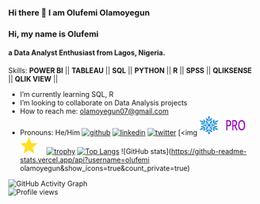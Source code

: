 ### Hi there 👋 I am Olufemi Olamoyegun

<!--
**Olufemi-glitch/Olufemi-glitch** is a ✨ _special_ ✨ repository because its `README.md` (this file) appears on your GitHub profile.


- 🔭 I’m currently working on Microsoft Power BI, SQL, and Tableau projects
- 🌱 I’m currently learning ... SQL, R
- 👯 I’m looking to collaborate on ... Data analysis using R, SQL, MYSQ 
- 💬 Ask me about ... Data Analysis
- 📫 How to reach me: ... olamoyegun07@gmail.com
- 😄 Pronouns: He/Him
- ⚡ Fun fact: ... Love to solve data-related challenges
-->
### Hi, my name is Olufemi
#### a Data Analyst Enthusiast from Lagos, Nigeria.
Skills: **POWER BI** || **TABLEAU** || **SQL** || **PYTHON** || **R** || **SPSS** || **QLIKSENSE** || **QLIK VIEW** ||
-  I’m currently learning SQL, R 
-  I’m looking to collaborate on Data Analysis projects 
-   How to reach me:  olamoyegun07@gmail.com
-  Pronouns: He/Him 
[<img src='https://cdn.jsdelivr.net/npm/simple-icons@3.0.1/icons/github.svg' alt='github' height='40'>](https://github.com/Olufemi-glitch)  [<img src='https://cdn.jsdelivr.net/npm/simple-icons@3.0.1/icons/linkedin.svg' alt='linkedin' height='40'>](https://www.linkedin.com/in/olufemi-olamoyegun//)  [<img src='https://cdn.jsdelivr.net/npm/simple-icons@3.0.1/icons/twitter.svg' alt='twitter' height='40'>](https://twitter.com/@olamfe)  [<img 
<a href='https://archiveprogram.github.com/'><img src='https://raw.githubusercontent.com/acervenky/animated-github-badges/master/assets/acbadge.gif' width='40' height='40'></a> <a href='https://github.com/pricing'><img src='https://raw.githubusercontent.com/acervenky/animated-github-badges/master/assets/pro.gif' width='40' height='40'></a> <a href='https://stars.github.com/'><img src='https://raw.githubusercontent.com/acervenky/animated-github-badges/master/assets/starbadge.gif' width='35' height='35'></a> 
[![trophy](https://github-profile-trophy.vercel.app/?username=Olufemi-glitch)](https://github.com/ryo-ma/github-profile-trophy)
[![Top Langs](https://github-readme-stats.vercel.app/api/top-langs/?username=Olufemi-glitch)](https://github.com/anuraghazra/github-readme-stats) ![GitHub stats](https://github-readme-stats.vercel.app/api?username=olufemi olamoyegun&show_icons=true&count_private=true)  
<!-- ![GitHub streak stats](https://github-readme-streak-stats.herokuapp.com/?user=Olufemi-glitch)   -->
![GitHub Activity Graph](https://activity-graph.herokuapp.com/graph?username=Olufemi-glitch)  
![Profile views](https://gpvc.arturio.Olufemi-glitch)  
<!-- ![Olufemi's GitHub stats](https://github-readme-stats.vercel.app/api?username=Olufemi-glitch&hide=contribs,prs) -->
<!---Olufemi-glitch/Olufemi-glitch is a ✨ special ✨ repository because its `README.md` (this file) appears on your GitHub profile.
